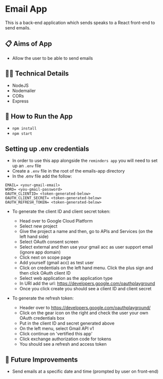 # Email App

This is a back-end application which sends speaks to a React front-end to send emails.

## 📋 Aims of App

- Allow the user to be able to send emails

## 👩‍💻 Technical Details

- NodeJS
- Nodemailer
- CORs
- Express

## 🔧 How to Run the App

- `npm install`
- `npm start`

## Setting up .env credentials

- In order to use this app alongside the `reminders app` you will need to set up an `.env` file
- Create a `.env` file in the root of the emails-app directory
- In the .env file add the follow:

```
EMAIL= <your-gmail-email>
WORD= <you-gmail-password>
OAUTH_CLIENTID= <token-generated-below>
OAUTH_CLIENT_SECRET= <token-generated-below>
OAUTH_REFRESH_TOKEN= <token-generated-below>
```

- To generate the client ID and client secret token:

  - Head over to Google Cloud Platform
  - Select new project
  - Give the project a name and then, go to APIs and Services (on the left hand side)
  - Select OAuth consent screen
  - Select external and then use your gmail acc as user support email (ignore app domain)
  - Click next on scope page
  - Add yourself (gmail acc) as test user
  - Click on credentials on the left hand menu. Click the plus sign and then click OAuth client ID
  - Select web application as the application type
  - In URI add the url: https://developers.google.com/oauthplayground
  - Once you click create you should see a client ID and client secret

- To generate the refresh token:
  - Header over to https://developers.google.com/oauthplayground/
  - Click on the gear icon on the right and check the user your own OAuth credentials box
  - Put in the client ID and secret generated above
  - On the left menu, select Gmail API v1
  - Click continue on 'vertified this app'
  - Click exchange authorization code for tokens
  - You should see a refresh and access token

## 💭 Future Improvements

- Send emails at a specific date and time (prompted by user on front-end)
